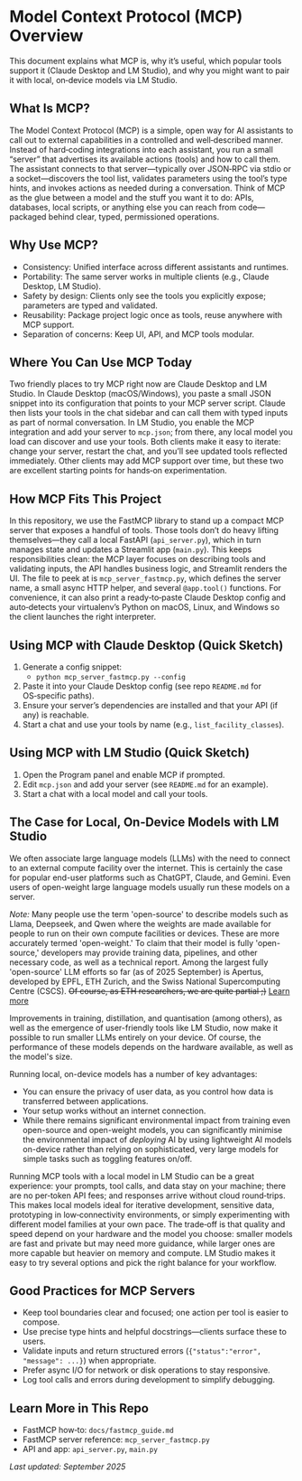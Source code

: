 # Model Context Protocol (MCP) Overview

This document explains what MCP is, why it’s useful, which popular tools support it (Claude Desktop and LM Studio), and why you might want to pair it with local, on‑device models via LM Studio.

## What Is MCP?

The Model Context Protocol (MCP) is a simple, open way for AI assistants to call out to external capabilities in a controlled and well‑described manner. Instead of hard‑coding integrations into each assistant, you run a small “server” that advertises its available actions (tools) and how to call them. The assistant connects to that server—typically over JSON‑RPC via stdio or a socket—discovers the tool list, validates parameters using the tool’s type hints, and invokes actions as needed during a conversation. Think of MCP as the glue between a model and the stuff you want it to do: APIs, databases, local scripts, or anything else you can reach from code—packaged behind clear, typed, permissioned operations.

## Why Use MCP?

- Consistency: Unified interface across different assistants and runtimes.
- Portability: The same server works in multiple clients (e.g., Claude Desktop, LM Studio).
- Safety by design: Clients only see the tools you explicitly expose; parameters are typed and validated.
- Reusability: Package project logic once as tools, reuse anywhere with MCP support.
- Separation of concerns: Keep UI, API, and MCP tools modular.

## Where You Can Use MCP Today

Two friendly places to try MCP right now are Claude Desktop and LM Studio. In Claude Desktop (macOS/Windows), you paste a small JSON snippet into its configuration that points to your MCP server script. Claude then lists your tools in the chat sidebar and can call them with typed inputs as part of normal conversation. In LM Studio, you enable the MCP integration and add your server to `mcp.json`; from there, any local model you load can discover and use your tools. Both clients make it easy to iterate: change your server, restart the chat, and you’ll see updated tools reflected immediately. Other clients may add MCP support over time, but these two are excellent starting points for hands‑on experimentation.

## How MCP Fits This Project

In this repository, we use the FastMCP library to stand up a compact MCP server that exposes a handful of tools. Those tools don’t do heavy lifting themselves—they call a local FastAPI (`api_server.py`), which in turn manages state and updates a Streamlit app (`main.py`). This keeps responsibilities clean: the MCP layer focuses on describing tools and validating inputs, the API handles business logic, and Streamlit renders the UI. The file to peek at is `mcp_server_fastmcp.py`, which defines the server name, a small async HTTP helper, and several `@app.tool()` functions. For convenience, it can also print a ready‑to‑paste Claude Desktop config and auto‑detects your virtualenv’s Python on macOS, Linux, and Windows so the client launches the right interpreter.

## Using MCP with Claude Desktop (Quick Sketch)

1) Generate a config snippet:
   - `python mcp_server_fastmcp.py --config`
2) Paste it into your Claude Desktop config (see repo `README.md` for OS‑specific paths).
3) Ensure your server’s dependencies are installed and that your API (if any) is reachable.
4) Start a chat and use your tools by name (e.g., `list_facility_classes`).

## Using MCP with LM Studio (Quick Sketch)

1) Open the Program panel and enable MCP if prompted.
2) Edit `mcp.json` and add your server (see `README.md` for an example).
3) Start a chat with a local model and call your tools.

## The Case for Local, On‑Device Models with LM Studio

We often associate large language models (LLMs) with the need to connect to an external compute facility over the internet. This is certainly the case for popular end-user platforms such as ChatGPT, Claude, and Gemini. Even users of open-weight large language models usually run these models on a server.

*Note:* Many people use the term 'open-source' to describe models such as Llama, Deepseek, and Qwen where the weights are made available for people to run on their own compute facilities or devices. These are more accurately termed 'open-weight.' To claim that their model is fully 'open-source,' developers may provide training data, pipelines, and other necessary code, as well as a technical report. Among the largest fully 'open-source' LLM efforts so far (as of 2025 September) is Apertus, developed by EPFL, ETH Zurich, and the Swiss National Supercomputing Centre (CSCS). ~~Of course, as ETH researchers, we are quite partial ;)~~ [Learn more](https://www.swiss-ai.org/apertus)

Improvements in training, distillation, and quantisation (among others), as well as the emergence of user-friendly tools like LM Studio, now make it possible to run smaller LLMs entirely on your device. Of course, the performance of these models depends on the hardware available, as well as the model's size.

Running local, on-device models has a number of key advantages:
- You can ensure the privacy of user data, as you control how data is transferred between applications.
- Your setup works without an internet connection.
- While there remains significant environmental impact from training even open-source and open-weight models, you can significantly minimise the environmental impact of *deploying* AI by using lightweight AI models on-device rather than relying on sophisticated, very large models for simple tasks such as toggling features on/off.

Running MCP tools with a local model in LM Studio can be a great experience: your prompts, tool calls, and data stay on your machine; there are no per‑token API fees; and responses arrive without cloud round‑trips. This makes local models ideal for iterative development, sensitive data, prototyping in low‑connectivity environments, or simply experimenting with different model families at your own pace. The trade‑off is that quality and speed depend on your hardware and the model you choose: smaller models are fast and private but may need more guidance, while larger ones are more capable but heavier on memory and compute. LM Studio makes it easy to try several options and pick the right balance for your workflow.

## Good Practices for MCP Servers

- Keep tool boundaries clear and focused; one action per tool is easier to compose.
- Use precise type hints and helpful docstrings—clients surface these to users.
- Validate inputs and return structured errors (`{"status":"error", "message": ...}`) when appropriate.
- Prefer async I/O for network or disk operations to stay responsive.
- Log tool calls and errors during development to simplify debugging.

## Learn More in This Repo

- FastMCP how‑to: `docs/fastmcp_guide.md`
- FastMCP server reference: `mcp_server_fastmcp.py`
- API and app: `api_server.py`, `main.py`

*Last updated: September 2025*